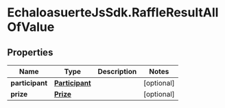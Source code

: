# EchaloasuerteJsSdk.RaffleResultAllOfValue

## Properties

Name | Type | Description | Notes
------------ | ------------- | ------------- | -------------
**participant** | [**Participant**](Participant.md) |  | [optional] 
**prize** | [**Prize**](Prize.md) |  | [optional] 


